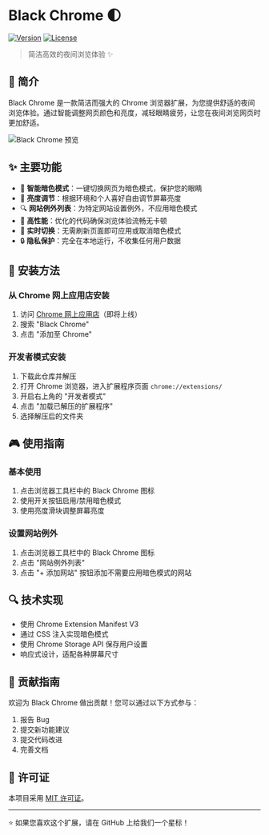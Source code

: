 # Black Chrome 🌓

[![Version](https://img.shields.io/badge/version-1.0.0-blue.svg)](https://github.com/yourusername/black-chrome)
[![License](https://img.shields.io/badge/license-MIT-green.svg)](https://opensource.org/licenses/MIT)

> 简洁高效的夜间浏览体验 ✨

## 📖 简介

Black Chrome 是一款简洁而强大的 Chrome 浏览器扩展，为您提供舒适的夜间浏览体验。通过智能调整网页颜色和亮度，减轻眼睛疲劳，让您在夜间浏览网页时更加舒适。

![Black Chrome 预览](https://via.placeholder.com/640x400?text=Black+Chrome+预览)

## ✨ 主要功能

- 🌙 **智能暗色模式**：一键切换网页为暗色模式，保护您的眼睛
- 🔆 **亮度调节**：根据环境和个人喜好自由调节屏幕亮度
- 🔍 **网站例外列表**：为特定网站设置例外，不应用暗色模式
- 🚀 **高性能**：优化的代码确保浏览体验流畅无卡顿
- 🔄 **实时切换**：无需刷新页面即可应用或取消暗色模式
- 🔒 **隐私保护**：完全在本地运行，不收集任何用户数据

## 🔧 安装方法

### 从 Chrome 网上应用店安装

1. 访问 [Chrome 网上应用店](https://chrome.google.com/webstore/category/extensions)（即将上线）
2. 搜索 "Black Chrome"
3. 点击 "添加至 Chrome"

### 开发者模式安装

1. 下载此仓库并解压
2. 打开 Chrome 浏览器，进入扩展程序页面 `chrome://extensions/`
3. 开启右上角的 "开发者模式"
4. 点击 "加载已解压的扩展程序"
5. 选择解压后的文件夹

## 🎮 使用指南

### 基本使用

1. 点击浏览器工具栏中的 Black Chrome 图标
2. 使用开关按钮启用/禁用暗色模式
3. 使用亮度滑块调整屏幕亮度

### 设置网站例外

1. 点击浏览器工具栏中的 Black Chrome 图标
2. 点击 "网站例外列表"
3. 点击 "+ 添加网站" 按钮添加不需要应用暗色模式的网站

## 🔍 技术实现

- 使用 Chrome Extension Manifest V3
- 通过 CSS 注入实现暗色模式
- 使用 Chrome Storage API 保存用户设置
- 响应式设计，适配各种屏幕尺寸

## 🤝 贡献指南

欢迎为 Black Chrome 做出贡献！您可以通过以下方式参与：

1. 报告 Bug
2. 提交新功能建议
3. 提交代码改进
4. 完善文档

## 📜 许可证

本项目采用 [MIT 许可证](LICENSE)。


---

⭐ 如果您喜欢这个扩展，请在 GitHub 上给我们一个星标！
